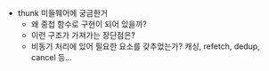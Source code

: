 - thunk 미들웨어에 궁금한거
	- 왜 중첩 함수로 구현이 되어 있을까?
	- 이런 구조가 가져가는 장단점은?
	- 비동기 처리에 있어 필요한 요소를 갖추었는가? 캐싱, refetch, dedup, cancel 등...